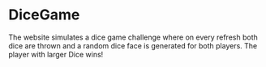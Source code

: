 # DiceGame
The website simulates a dice game challenge where on every refresh both dice are thrown and a random dice face is generated for both players. The player with larger Dice wins!
